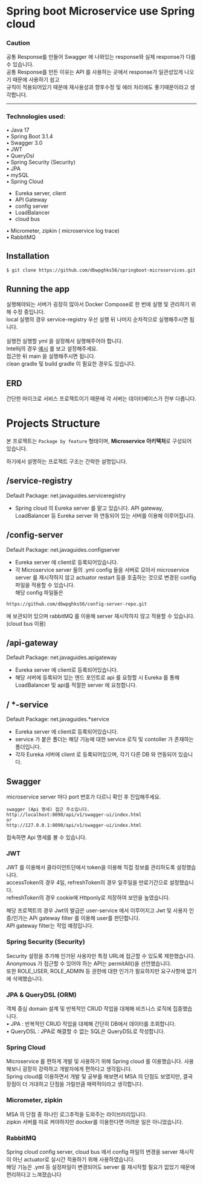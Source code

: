 # Spring boot Microservice use Spring cloud

### Caution
공통 Response를 만들어 Swagger 에 나와있는 response와 실제 response가 다를 수 있습니다.  
공통 Response를 만든 이유는 API 를 사용하는 곳에서 response가 일관성있게 나오기 때문에 사용하기 쉽고  
규칙이 적용되어있기 때문에 재사용성과 향후수정 및 에러 처리에도 좋기때문이라고 생각합니다.
<hr>

### Technologies used:

• Java 17   
• Spring Boot 3.1.4    
• Swagger 3.0        
• JWT   
• QueryDsl  
• Spring Security (Security)    
• JPA   
• mySQL    
• Spring Cloud    
  - Eureka server, client
  - API Gateway
  - config server
  - LoadBalancer
  - cloud bus
       
• Micrometer, zipkin ( microservice log trace)    
• RabbitMQ

## Installation

```bash
$ git clone https://github.com/dbwpghks56/springboot-microservices.git
```

## Running the app
실행해야되는 서버가 굉장히 많아서 Docker Compose로 한 번에 실행 및 관리하기 위해 수정 중입니다. <br>
local 실행의 경우 service-registry 우선 실행 뒤 나머지 순차적으로 실행해주시면 됩니다. <br>
<br>
실행전 실행할 yml 을 설정해서 실행해주어야 합니다.  
Intellij의 경우 [예시](https://velog.io/@dbwpghks56/Spring-Boot-%EC%9A%B4%EC%98%81%ED%99%98%EA%B2%BD%EB%B3%84-yml-%EC%84%A4%EC%A0%95) 를 보고 설정해주세요.   
접근한 뒤 main 을 실행해주시면 됩니다. <br>
clean gradle 및 build gradle 이 필요한 경우도 있습니다. <br>

## ERD
간단한 마이크로 서비스 프로젝트이기 때문에 각 서버는 데이터베이스가 전부 다릅니다.    

# Projects Structure

 본 프로젝트는 `Package by feature` 형태이며, **Microservice 아키텍처**로 구성되어 있습니다.

 하기에서 설명하는 프로젝트 구조는 간략한 설명입니다.

## /service-registry

Default Package: net.javaguides.serviceregistry

- Spring cloud 의 Eureka server 를 맡고 있습니다. API gateway, LoadBalancer 등 Eureka server 와 연동되어 있는 서버를 이용해 이루어집니다.

## /config-server
Default Package: net.javaguides.configserver
- Eureka server 에 client로 등록되어있습니다.
- 각 Microservice server 들의 .yml config 들을 서버로 모아서 microservice server 를 재시작하지 않고 actuator restart 등을 호출하는 것으로 변경된 config 파일을 적용할 수 있습니다.    
해당 config 파일들은
```
https://github.com/dbwpghks56/config-server-repo.git
```
에 보관되어 있으며 rabbitMQ 를 이용해 server 재시작하지 않고 적용할 수 있습니다. (cloud bus 이용)

## /api-gateway

Default Package: net.javaguides.apigateway
- Eureka server 에 client로 등록되어있습니다.
- 해당 서버에 등록되어 있는 엔드 포인트로 api 를 요청할 시 Eureka 를 통해 LoadBalancer 및 api를 적절한 server 에 요청합니다.

## / *-service

Default Package: net.javaguides.*service
- Eureka server 에 client로 등록되어있습니다.
- service 가 붙은 폴더는 해당 기능에 대한 service 로직 및 contoller 가 존재하는 폴더입니다.
- 각자 Eureka 서버에 client 로 등록되어있으며, 각기 다른 DB 와 연동되어 있습니다.

## Swagger
microservice server 마다 port 번호가 다르니 확인 후 진입해주세요.
```
swagger (Api 명세) 접근 주소입니다.
http://localhost:8090/api/v1/swagger-ui/index.html
or
http://127.0.0.1:8090/api/v1/swagger-ui/index.html

```
접속하면 Api 명세를 볼 수 있습니다.

### JWT
JWT 를 이용해서 클라이언트단에서 token을 이용해 직접 정보를 관리하도록 설정했습니다.     
accessToken의 경우 4일, refreshToken의 경우 일주일을 만료기간으로 설정했습니다.    
refreshToken의 경우 cookie에 Httponly로 저장하여 보안을 높였습니다.

해당 프로젝트의 경우 Jwt의 발급은 user-service 에서 이루어지고 Jwt 및 사용자 인증/인가는 APi gateway filter 를 이용해 user를 판단합니다.    
API gateway filter는 작업 예정입니다.

### Spring Security (Security)
Security 설정을 추가해 인가된 사용자만 특정 URL에 접근할 수 있도록 제한했습니다.   
Anonymous 가 접근할 수 있어야 하는 API는 permitAll()을 선언했습니다.  
또한 ROLE_USER, ROLE_ADMIN 등 권한에 대한 인가가 필요하지만 요구사항에 없기에 삭제했습니다.

### JPA & QueryDSL (ORM)
객체 중심 domain 설계 및 반복적인 CRUD 작업을 대체해 비즈니스 로직에 집중했습니다.  
• JPA : 반복적인 CRUD 작업을 대체해 간단히 DB에서 데이터를 조회합니다.   
• QueryDSL : JPA로 해결할 수 없는 SQL은 QueryDSL로 작성합니다.

### Spring Cloud

Microservice 를 편하게 개발 및 사용하기 위해 Spring cloud 를 이용했습니다. 사용해보니 굉장히 강력하고 개발자에게 편하다고 생각됩니다.    
Spring cloud를 이용하면서 개발 및 공부를 해보면서 MSA 의 단점도 보였지만, 결국 장점이 더 거대하고 단점을 가릴만큼 매력적이라고 생각합니다.    
    
### Micrometer, zipkin

MSA 의 단점 중 하나인 로그추적을 도와주는 라이브러리입니다.    
zipkin 서버를 따로 켜야하지만 docker를 이용한다면 어려운 일은 아니었습니다.

### RabbitMQ

Spring cloud config server, cloud bus 에서 config 파일의 변경을 server 재시작이 아닌 actuator로 실시간 적용하기 위해 사용하였습니다.    
해당 기능은 .yml 등 설정파일이 변경되어도 server 를 재시작할 필요가 없었기 때문에 편리하다고 느껴졌습니다




